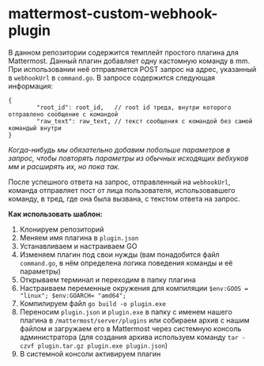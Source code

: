 # mattermost-custom-webhook-plugin

В данном репозитории содержится темплейт простого плагина для Mattermost. Данный плагин добавляет одну кастомную команду в mm. При использовании неё отправляется POST запрос на адрес, указанный в `webhookUrl` в `command.go`. В запросе содержится следующая информация:
```
{
		"root_id": root_id,   // root id треда, внутри которого отправлено сообщение с командой
		"raw_text": raw_text, // текст сообщения с командой без самой командый внутри
}
```
*Когда-нибудь мы обязательно добавим побольше параметров в запрос, чтобы повторять параметры из обычных исходящих вебхуков мм и расширять их, но пока так.*

После успешного ответа на запрос, отправленный на `webhookUrl`, команда отправляет пост от лица пользователя, использовавшего команду, в тред, где она была вызвана, с текстом ответа на запрос.

**Как использовать шаблон:**
1. Клонируем репозиторий
2. Меняем имя плагина в `plugin.json`
3. Устанавливаем и настраиваем GO
4. Изменяем плагин под свои нужды (вам понадобится файл `command.go`, в нём определена логика поведения команды и её параметры)
5. Открываем терминал и переходим в папку плагина
6. Настраиваем переменные окружения для компиляции `$env:GOOS = "linux"; $env:GOARCH= "amd64";`
7. Компилируем файл `go build -o plugin.exe`
8. Переносим `plugin.json` и `plugin.exe` в папку с именем нашего плагина в `/mattermost/server/plugins` или собираем архив с нашим файлом и загружаем его в Mattermost через системную консоль администратора (для создания архива используем команду `tar -czvf plugin.tar.gz plugin.exe plugin.json`)
9. В системной консоли активируем плагин
